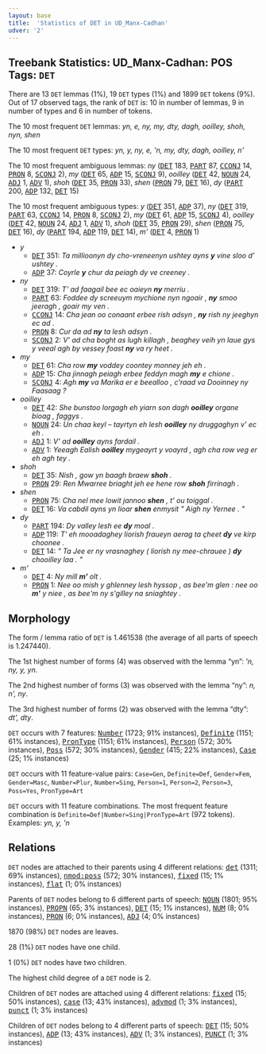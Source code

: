 ```yaml
---
layout: base
title:  'Statistics of DET in UD_Manx-Cadhan'
udver: '2'
---
```


## Treebank Statistics: UD_Manx-Cadhan: POS Tags: `DET`

There are 13 `DET` lemmas (1%), 19 `DET` types (1%) and 1899 `DET` tokens (9%).
Out of 17 observed tags, the rank of `DET` is: 10 in number of lemmas, 9 in number of types and 6 in number of tokens.

The 10 most frequent `DET` lemmas: <em>yn, e, ny, my, dty, dagh, ooilley, shoh, nyn, shen</em>

The 10 most frequent `DET` types:  <em>yn, y, ny, e, 'n, my, dty, dagh, ooilley, n'</em>

The 10 most frequent ambiguous lemmas: <em>ny</em> (<tt><a href="gv_cadhan-pos-DET.html">DET</a></tt> 183, <tt><a href="gv_cadhan-pos-PART.html">PART</a></tt> 87, <tt><a href="gv_cadhan-pos-CCONJ.html">CCONJ</a></tt> 14, <tt><a href="gv_cadhan-pos-PRON.html">PRON</a></tt> 8, <tt><a href="gv_cadhan-pos-SCONJ.html">SCONJ</a></tt> 2), <em>my</em> (<tt><a href="gv_cadhan-pos-DET.html">DET</a></tt> 65, <tt><a href="gv_cadhan-pos-ADP.html">ADP</a></tt> 15, <tt><a href="gv_cadhan-pos-SCONJ.html">SCONJ</a></tt> 9), <em>ooilley</em> (<tt><a href="gv_cadhan-pos-DET.html">DET</a></tt> 42, <tt><a href="gv_cadhan-pos-NOUN.html">NOUN</a></tt> 24, <tt><a href="gv_cadhan-pos-ADJ.html">ADJ</a></tt> 1, <tt><a href="gv_cadhan-pos-ADV.html">ADV</a></tt> 1), <em>shoh</em> (<tt><a href="gv_cadhan-pos-DET.html">DET</a></tt> 35, <tt><a href="gv_cadhan-pos-PRON.html">PRON</a></tt> 33), <em>shen</em> (<tt><a href="gv_cadhan-pos-PRON.html">PRON</a></tt> 79, <tt><a href="gv_cadhan-pos-DET.html">DET</a></tt> 16), <em>dy</em> (<tt><a href="gv_cadhan-pos-PART.html">PART</a></tt> 200, <tt><a href="gv_cadhan-pos-ADP.html">ADP</a></tt> 132, <tt><a href="gv_cadhan-pos-DET.html">DET</a></tt> 15)

The 10 most frequent ambiguous types:  <em>y</em> (<tt><a href="gv_cadhan-pos-DET.html">DET</a></tt> 351, <tt><a href="gv_cadhan-pos-ADP.html">ADP</a></tt> 37), <em>ny</em> (<tt><a href="gv_cadhan-pos-DET.html">DET</a></tt> 319, <tt><a href="gv_cadhan-pos-PART.html">PART</a></tt> 63, <tt><a href="gv_cadhan-pos-CCONJ.html">CCONJ</a></tt> 14, <tt><a href="gv_cadhan-pos-PRON.html">PRON</a></tt> 8, <tt><a href="gv_cadhan-pos-SCONJ.html">SCONJ</a></tt> 2), <em>my</em> (<tt><a href="gv_cadhan-pos-DET.html">DET</a></tt> 61, <tt><a href="gv_cadhan-pos-ADP.html">ADP</a></tt> 15, <tt><a href="gv_cadhan-pos-SCONJ.html">SCONJ</a></tt> 4), <em>ooilley</em> (<tt><a href="gv_cadhan-pos-DET.html">DET</a></tt> 42, <tt><a href="gv_cadhan-pos-NOUN.html">NOUN</a></tt> 24, <tt><a href="gv_cadhan-pos-ADJ.html">ADJ</a></tt> 1, <tt><a href="gv_cadhan-pos-ADV.html">ADV</a></tt> 1), <em>shoh</em> (<tt><a href="gv_cadhan-pos-DET.html">DET</a></tt> 35, <tt><a href="gv_cadhan-pos-PRON.html">PRON</a></tt> 29), <em>shen</em> (<tt><a href="gv_cadhan-pos-PRON.html">PRON</a></tt> 75, <tt><a href="gv_cadhan-pos-DET.html">DET</a></tt> 16), <em>dy</em> (<tt><a href="gv_cadhan-pos-PART.html">PART</a></tt> 194, <tt><a href="gv_cadhan-pos-ADP.html">ADP</a></tt> 119, <tt><a href="gv_cadhan-pos-DET.html">DET</a></tt> 14), <em>m'</em> (<tt><a href="gv_cadhan-pos-DET.html">DET</a></tt> 4, <tt><a href="gv_cadhan-pos-PRON.html">PRON</a></tt> 1)


* <em>y</em>
  * <tt><a href="gv_cadhan-pos-DET.html">DET</a></tt> 351: <em>Ta millioonyn dy cho-vreneenyn ushtey ayns <b>y</b> vine sloo d' ushtey .</em>
  * <tt><a href="gv_cadhan-pos-ADP.html">ADP</a></tt> 37: <em>Coyrle <b>y</b> chur da peiagh dy ve creeney .</em>
* <em>ny</em>
  * <tt><a href="gv_cadhan-pos-DET.html">DET</a></tt> 319: <em>T' ad faagail bee ec oaieyn <b>ny</b> merriu .</em>
  * <tt><a href="gv_cadhan-pos-PART.html">PART</a></tt> 63: <em>Foddee dy screeuym mychione nyn ngoair , <b>ny</b> smoo jeeragh , goair my ven .</em>
  * <tt><a href="gv_cadhan-pos-CCONJ.html">CCONJ</a></tt> 14: <em>Cha jean oo conaant erbee rish adsyn , <b>ny</b> rish ny jeeghyn ec ad .</em>
  * <tt><a href="gv_cadhan-pos-PRON.html">PRON</a></tt> 8: <em>Cur da ad <b>ny</b> ta lesh adsyn .</em>
  * <tt><a href="gv_cadhan-pos-SCONJ.html">SCONJ</a></tt> 2: <em>V' ad cha boght as lugh killagh , beaghey veih yn laue gys y veeal agh by vessey foast <b>ny</b> va ry heet .</em>
* <em>my</em>
  * <tt><a href="gv_cadhan-pos-DET.html">DET</a></tt> 61: <em>Cha row <b>my</b> voddey coontey monney jeh eh .</em>
  * <tt><a href="gv_cadhan-pos-ADP.html">ADP</a></tt> 15: <em>Cha jinnagh peiagh erbee feddyn magh <b>my</b> e chione .</em>
  * <tt><a href="gv_cadhan-pos-SCONJ.html">SCONJ</a></tt> 4: <em>Agh <b>my</b> va Marika er e beealloo , c'raad va Dooinney ny Faasaag ?</em>
* <em>ooilley</em>
  * <tt><a href="gv_cadhan-pos-DET.html">DET</a></tt> 42: <em>She bunstoo lorgagh eh yiarn son dagh <b>ooilley</b> organe bioag , faggys .</em>
  * <tt><a href="gv_cadhan-pos-NOUN.html">NOUN</a></tt> 24: <em>Un chaa keyl – tayrtyn eh lesh <b>ooilley</b> ny druggaghyn v' ec eh .</em>
  * <tt><a href="gv_cadhan-pos-ADJ.html">ADJ</a></tt> 1: <em>V' ad <b>ooilley</b> ayns fardail .</em>
  * <tt><a href="gv_cadhan-pos-ADV.html">ADV</a></tt> 1: <em>Yeeagh Ealish <b>ooilley</b> mygeayrt y voayrd , agh cha row veg er eh agh tey .</em>
* <em>shoh</em>
  * <tt><a href="gv_cadhan-pos-DET.html">DET</a></tt> 35: <em>Nish , gow yn baagh braew <b>shoh</b> .</em>
  * <tt><a href="gv_cadhan-pos-PRON.html">PRON</a></tt> 29: <em>Ren Mwarree briaght jeh ee hene row <b>shoh</b> firrinagh .</em>
* <em>shen</em>
  * <tt><a href="gv_cadhan-pos-PRON.html">PRON</a></tt> 75: <em>Cha nel mee lowit jannoo <b>shen</b> , t' ou toiggal .</em>
  * <tt><a href="gv_cadhan-pos-DET.html">DET</a></tt> 16: <em>Va cabdil ayns yn lioar <b>shen</b> enmysit " Aigh ny Yernee . "</em>
* <em>dy</em>
  * <tt><a href="gv_cadhan-pos-PART.html">PART</a></tt> 194: <em>Dy valley lesh ee <b>dy</b> moal .</em>
  * <tt><a href="gv_cadhan-pos-ADP.html">ADP</a></tt> 119: <em>T' eh mooadaghey liorish fraueyn aerag ta çheet <b>dy</b> ve kirp choonee .</em>
  * <tt><a href="gv_cadhan-pos-DET.html">DET</a></tt> 14: <em>" Ta Jee er ny vrasnaghey ( liorish ny mee-chrauee ) <b>dy</b> chooilley laa . "</em>
* <em>m'</em>
  * <tt><a href="gv_cadhan-pos-DET.html">DET</a></tt> 4: <em>Ny mill <b>m'</b> olt .</em>
  * <tt><a href="gv_cadhan-pos-PRON.html">PRON</a></tt> 1: <em>Nee oo mish y ghlenney lesh hyssop , as bee'm glen : nee oo <b>m'</b> y niee , as bee'm ny s'gilley na sniaghtey .</em>

## Morphology

The form / lemma ratio of `DET` is 1.461538 (the average of all parts of speech is 1.247440).

The 1st highest number of forms (4) was observed with the lemma “yn”: <em>'n, ny, y, yn</em>.

The 2nd highest number of forms (3) was observed with the lemma “ny”: <em>n, n', ny</em>.

The 3rd highest number of forms (2) was observed with the lemma “dty”: <em>dt', dty</em>.

`DET` occurs with 7 features: <tt><a href="gv_cadhan-feat-Number.html">Number</a></tt> (1723; 91% instances), <tt><a href="gv_cadhan-feat-Definite.html">Definite</a></tt> (1151; 61% instances), <tt><a href="gv_cadhan-feat-PronType.html">PronType</a></tt> (1151; 61% instances), <tt><a href="gv_cadhan-feat-Person.html">Person</a></tt> (572; 30% instances), <tt><a href="gv_cadhan-feat-Poss.html">Poss</a></tt> (572; 30% instances), <tt><a href="gv_cadhan-feat-Gender.html">Gender</a></tt> (415; 22% instances), <tt><a href="gv_cadhan-feat-Case.html">Case</a></tt> (25; 1% instances)

`DET` occurs with 11 feature-value pairs: `Case=Gen`, `Definite=Def`, `Gender=Fem`, `Gender=Masc`, `Number=Plur`, `Number=Sing`, `Person=1`, `Person=2`, `Person=3`, `Poss=Yes`, `PronType=Art`

`DET` occurs with 11 feature combinations.
The most frequent feature combination is `Definite=Def|Number=Sing|PronType=Art` (972 tokens).
Examples: <em>yn, y, 'n</em>


## Relations

`DET` nodes are attached to their parents using 4 different relations: <tt><a href="gv_cadhan-dep-det.html">det</a></tt> (1311; 69% instances), <tt><a href="gv_cadhan-dep-nmod-poss.html">nmod:poss</a></tt> (572; 30% instances), <tt><a href="gv_cadhan-dep-fixed.html">fixed</a></tt> (15; 1% instances), <tt><a href="gv_cadhan-dep-flat.html">flat</a></tt> (1; 0% instances)

Parents of `DET` nodes belong to 6 different parts of speech: <tt><a href="gv_cadhan-pos-NOUN.html">NOUN</a></tt> (1801; 95% instances), <tt><a href="gv_cadhan-pos-PROPN.html">PROPN</a></tt> (65; 3% instances), <tt><a href="gv_cadhan-pos-DET.html">DET</a></tt> (15; 1% instances), <tt><a href="gv_cadhan-pos-NUM.html">NUM</a></tt> (8; 0% instances), <tt><a href="gv_cadhan-pos-PRON.html">PRON</a></tt> (6; 0% instances), <tt><a href="gv_cadhan-pos-ADJ.html">ADJ</a></tt> (4; 0% instances)

1870 (98%) `DET` nodes are leaves.

28 (1%) `DET` nodes have one child.

1 (0%) `DET` nodes have two children.

The highest child degree of a `DET` node is 2.

Children of `DET` nodes are attached using 4 different relations: <tt><a href="gv_cadhan-dep-fixed.html">fixed</a></tt> (15; 50% instances), <tt><a href="gv_cadhan-dep-case.html">case</a></tt> (13; 43% instances), <tt><a href="gv_cadhan-dep-advmod.html">advmod</a></tt> (1; 3% instances), <tt><a href="gv_cadhan-dep-punct.html">punct</a></tt> (1; 3% instances)

Children of `DET` nodes belong to 4 different parts of speech: <tt><a href="gv_cadhan-pos-DET.html">DET</a></tt> (15; 50% instances), <tt><a href="gv_cadhan-pos-ADP.html">ADP</a></tt> (13; 43% instances), <tt><a href="gv_cadhan-pos-ADV.html">ADV</a></tt> (1; 3% instances), <tt><a href="gv_cadhan-pos-PUNCT.html">PUNCT</a></tt> (1; 3% instances)

